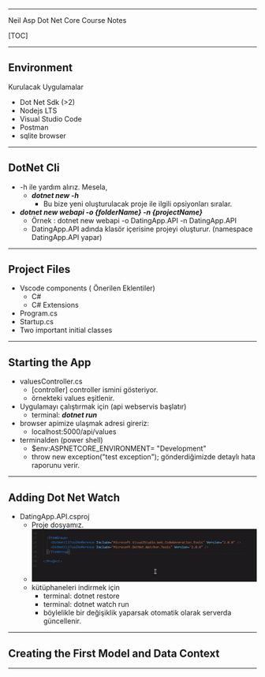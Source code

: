 ﻿<!-- $theme: default -->

---
Neil Asp Dot Net Core Course Notes

[TOC]



---
## Environment

Kurulacak Uygulamalar

- Dot Net Sdk  (>2)
- Nodejs LTS
- Visual Studio Code
- Postman
- sqlite browser


---
## DotNet Cli

- -h ile yardım alırız. Mesela, 
  - ***dotnet new -h*** 
    - Bu bize yeni oluşturulacak proje ile ilgili opsiyonları sıralar.
- ***dotnet new webapi -o {folderName} -n {projectName}***
  - Örnek : dotnet new webapi -o DatingApp.API -n DatingApp.API
  - DatingApp.API adında klasör içerisine projeyi oluşturur. (namespace DatingApp.API yapar)

---
## Project Files

- Vscode components ( Önerilen Eklentiler)
  - C#
  - C# Extensions
- Program.cs 
- Startup.cs
- Two important initial classes

---

## Starting the App

- valuesController.cs
  - [controller] controller ismini gösteriyor.
  - örnekteki values eşitlenir.
- Uygulamayı çalıştırmak için (api webservis başlatır)
  - terminal: ***dotnet run***
- browser apimize ulaşmak adresi gireriz:
  - localhost:5000/api/values
- terminalden (power shell)
  - $env:ASPNETCORE_ENVIRONMENT= "Development"
  - throw new exception("test exception"); gönderdiğimizde detaylı hata raporunu verir.

---
## Adding Dot Net Watch

- DatingApp.API.csproj
  - Proje dosyamız. 
  - ![Dot Net Watch Kütüphanesi Ekleme](.\Screenshot_2.png)
  - kütüphaneleri indirmek için
    - terminal: dotnet restore
    - terminal: dotnet watch run
    - böylelikle bir değişiklik yaparsak otomatik olarak serverda güncellenir.

---

## Creating the First Model and Data Context

---
<!--stackedit_data:
eyJoaXN0b3J5IjpbMTY3MzM3MTMwMV19
-->